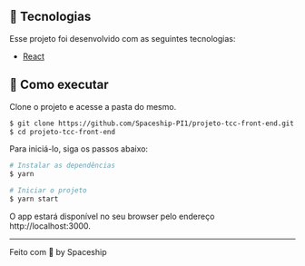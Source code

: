 ## 🧪 Tecnologias

Esse projeto foi desenvolvido com as seguintes tecnologias:

- [React](https://reactjs.org)

## 🚀 Como executar

Clone o projeto e acesse a pasta do mesmo.

```bash
$ git clone https://github.com/Spaceship-PI1/projeto-tcc-front-end.git
$ cd projeto-tcc-front-end
```

Para iniciá-lo, siga os passos abaixo:
```bash
# Instalar as dependências
$ yarn

# Iniciar o projeto
$ yarn start
```
O app estará disponível no seu browser pelo endereço http://localhost:3000.

---

Feito com 💜 by Spaceship 